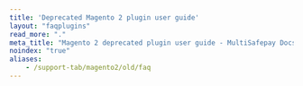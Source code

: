 ```yaml
---
title: 'Deprecated Magento 2 plugin user guide'
layout: "faqplugins"
read_more: "."
meta_title: "Magento 2 deprecated plugin user guide - MultiSafepay Docs"
noindex: "true"
aliases:
    - /support-tab/magento2/old/faq
---
```

 